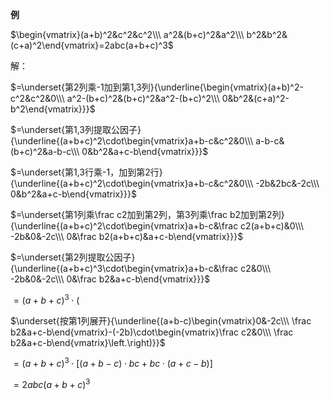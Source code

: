 **例**  
  
 $\begin{vmatrix}(a+b)^2&c^2&c^2\\\ a^2&(b+c)^2&a^2\\\ b^2&b^2&(c+a)^2\end{vmatrix}=2abc(a+b+c)^3$   
  
  
  
解：  
  
 $=\underset{第2列乘-1加到第1,3列}{\underline{\begin{vmatrix}(a+b)^2-c^2&c^2&0\\\ a^2-(b+c)^2&(b+c)^2&a^2-(b+c)^2\\\ 0&b^2&(c+a)^2-b^2\end{vmatrix}}}$   
  
  
  
 $=\underset{第1,3列提取公因子}{\underline{(a+b+c)^2\cdot\begin{vmatrix}a+b-c&c^2&0\\\ a-b-c&(b+c)^2&a-b-c\\\ 0&b^2&a+c-b\end{vmatrix}}}$   
  
  
  
 $=\underset{第1,3行乘-1，加到第2行}{\underline{(a+b+c)^2\cdot\begin{vmatrix}a+b-c&c^2&0\\\ -2b&2bc&-2c\\\ 0&b^2&a+c-b\end{vmatrix}}}$   
  
  
  
 $=\underset{第1列乘\frac c2加到第2列，第3列乘\frac b2加到第2列}{\underline{(a+b+c)^2\cdot\begin{vmatrix}a+b-c&\frac c2(a+b+c)&0\\\ -2b&0&-2c\\\ 0&\frac b2(a+b+c)&a+c-b\end{vmatrix}}}$   
  
  
  
 $=\underset{第2列提取公因子}{\underline{(a+b+c)^3\cdot\begin{vmatrix}a+b-c&\frac c2&0\\\ -2b&0&-2c\\\ 0&\frac b2&a+c-b\end{vmatrix}}}$   
  
  
  
 $=(a+b+c)^3\cdot\left(\right.$   
  
 $\underset{按第1列展开}{\underline{(a+b-c)\begin{vmatrix}0&-2c\\\ \frac b2&a+c-b\end{vmatrix}-(-2b)\cdot\begin{vmatrix}\frac c2&0\\\ \frac b2&a+c-b\end{vmatrix}\left.\right)}}$   
  
  
  
 $=(a+b+c)^3\cdot[(a+b-c)\cdot bc+bc\cdot(a+c-b)]$   
  
  
  
 $=2abc(a+b+c)^3$   
